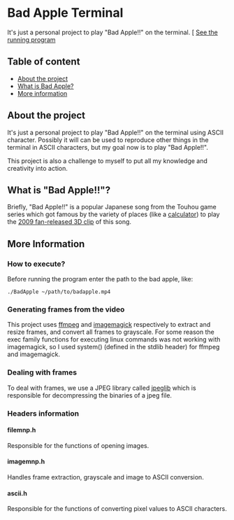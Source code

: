 # Bad Apple Terminal
It's just a personal project to play "Bad Apple!!" on the terminal. [
[See the running program](https://youtu.be/gKyNBp4C2Gk)
## Table of content
* [About the project](https://github.com/Hens4n/bad-apple-terminal#about-the-project)
* [What is Bad Apple?](https://github.com/Hens4n/bad-apple-terminal#what-is-bad-apple)
* [More information](https://github.com/Hens4n/bad-apple-terminal#more-information)

## About the project
It's just a personal project to play "Bad Apple!!" on the terminal using ASCII character. Possibly it will can be used to reproduce other things in the terminal in ASCII characters, but my goal now is to play "Bad Apple!!".

This project is also a challenge to myself to put all my knowledge and creativity into action.

## What is "Bad Apple!!"?
Briefly, "Bad Apple!!" is a popular Japanese song from the Touhou game series which got famous by the variety of places (like a [calculator](https://youtu.be/6pAeWf3NPNU)) to play the [2009 fan-released 3D clip](https://youtu.be/UkgK8eUdpAo) of this song. 

## More Information
### How to execute?
Before running the program enter the path to the bad apple, like:
```
./BadApple ~/path/to/badapple.mp4
````
### Generating frames from the video
This project uses [ffmpeg](https://ffmpeg.org/) and [imagemagick](https://imagemagick.org/index.php) respectively to extract and resize frames, and convert all frames to grayscale. For some reason the exec family functions for executing linux commands was not working with imagemagick, so I used system() (defined in the stdlib header) for ffmpeg and imagemagick.
### Dealing with frames
To deal with frames, we use a JPEG library called [jpeglib](https://www.ijg.org/) which is responsible for decompressing the binaries of a jpeg file.
### Headers information
#### filemnp.h
Responsible for the functions of opening images.
#### imagemnp.h
Handles frame extraction, grayscale and image to ASCII conversion.
#### ascii.h
Responsible for the functions of converting pixel values to ASCII characters.
